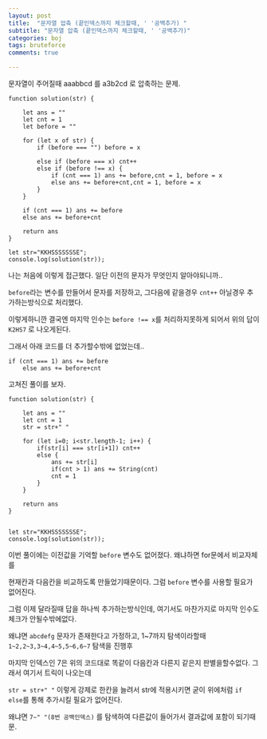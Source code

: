 ```yaml
---
layout: post
title:  "문자열 압축 (끝인덱스까지 체크할때, ' '공백추가) "
subtitle: "문자열 압축 (끝인덱스까지 체크할때, ' '공백추가)"
categories: boj
tags: bruteforce
comments: true

---
```


문자열이 주어질때 aaabbcd 를 a3b2cd 로 압축하는 문제.

```
function solution(str) {

    let ans = ""
    let cnt = 1
    let before = ""

    for (let x of str) {
        if (before === "") before = x
        
        else if (before === x) cnt++
        else if (before !== x) {
            if (cnt === 1) ans += before,cnt = 1, before = x 
            else ans += before+cnt,cnt = 1, before = x 
        }
    }
    
    if (cnt === 1) ans += before
    else ans += before+cnt

    return ans
}

let str="KKHSSSSSSSE";
console.log(solution(str));
```

나는 처음에 이렇게 접근했다. 일단 이전의 문자가 무엇인지 알아야되니까..

`before`라는 변수를 만들어서 문자를 저장하고, 그다음에 같을경우 `cnt++` 아닐경우 추가하는방식으로 처리했다.

이렇게하니깐 결국엔 마지막 인수는 `before !== x`를 처리하지못하게 되어서 위의 답이 `K2HS7` 로 나오게된다.

그래서 아래 코드를 더 추가할수밖에 없었는데..

```
if (cnt === 1) ans += before
    else ans += before+cnt
```

고쳐진 풀이를 보자.

```
function solution(str) {

    let ans = ""
    let cnt = 1
    str = str+" "

    for (let i=0; i<str.length-1; i++) {        
        if(str[i] === str[i+1]) cnt++
        else {
            ans += str[i]
            if(cnt > 1) ans += String(cnt)
            cnt = 1
        }
    }

    return ans
}


let str="KKHSSSSSSSE";
console.log(solution(str));
```

이번 풀이에는 이전값을 기억할 `before` 변수도 없어졌다. 왜냐하면 for문에서 비교자체를

현재칸과 다음칸을 비교하도록 만들었기때문이다. 그럼 `before` 변수를 사용할 필요가 없어진다.

그럼 이제 달라질때 답을 하나씩 추가하는방식인데, 여기서도 마찬가지로 마지막 인수도 체크가 안될수밖에없다.

왜냐면 `abcdefg` 문자가 존재한다고 가정하고, 1~7까지 탐색이라할때 `1~2,2~3,3~4,4~5,5~6,6~7` 탐색을 진행후

마지막 인덱스인 7은 위의 코드대로 똑같이 다음칸과 다른지 같은지 판별을할수없다. 그래서 여기서 트릭이 나오는데

`str = str+" "` 이렇게 강제로 한칸을 늘려서 str에 적용시키면 굳이 위에처럼 `if else`를 통해 추가시킬 필요가 없어진다.

왜냐면 `7~" "(8번 공백인덱스)` 를 탐색하여 다른값이 들어가서 결과값에 포함이 되기때문.